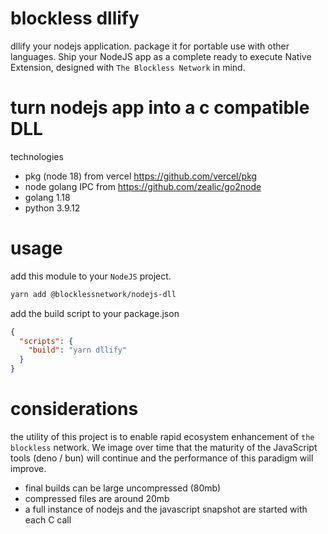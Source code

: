 # blockless dllify

dllify your nodejs application. package it for portable use with other languages. Ship your NodeJS app as a complete ready to execute Native Extension, designed with `The Blockless Network` in mind.

# turn nodejs app into a c compatible DLL

technologies

- pkg (node 18) from vercel https://github.com/vercel/pkg
- node golang IPC from https://github.com/zealic/go2node
- golang 1.18
- python 3.9.12

# usage

add this module to your `NodeJS` project.

```bash
yarn add @blocklessnetwork/nodejs-dll
```

add the build script to your package.json

```json
{
  "scripts": {
    "build": "yarn dllify"
  }
}
```

# considerations

the utility of this project is to enable rapid ecosystem enhancement of `the blockless` network. We image over time that the maturity of the JavaScript tools (deno / bun) will continue and the performance of this paradigm will improve.

- final builds can be large uncompressed (80mb)
- compressed files are around 20mb
- a full instance of nodejs and the javascript snapshot are started with each C call
